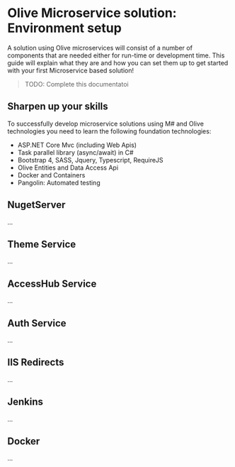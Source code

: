 # Olive Microservice solution: Environment setup
A solution using Olive microservices will consist of a number of components that are needed either for run-time or development time.
This guide will explain what they are and how you can set them up to get started with your first Microservice based solution!

> TODO: Complete this documentatoi

## Sharpen up your skills
To successfully develop microservice solutions using M# and Olive technologies you need to learn the following foundation technologies:
- ASP.NET Core Mvc (including Web Apis)
- Task parallel library (async/await) in C#
- Bootstrap 4, SASS, Jquery, Typescript, RequireJS
- Olive Entities and Data Access Api
- Docker and Containers
- Pangolin: Automated testing

## NugetServer
...

## Theme Service
...

## AccessHub Service
...

## Auth Service
...

## IIS Redirects
...

## Jenkins
...

## Docker
...
